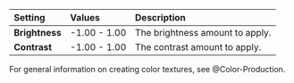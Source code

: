 | Setting        | Values       | Description                     |
| :------------- | :----------- | :------------------------------ |
| **Brightness** | -1.00 - 1.00 | The brightness amount to apply. |
| **Contrast**   | -1.00 - 1.00 | The contrast amount to apply.   |


For general information on creating color textures, see @Color-Production.

<!--examples-->
